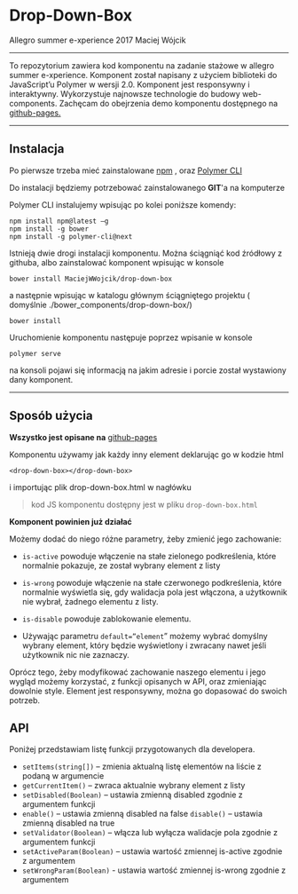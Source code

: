 Drop-Down-Box
===================
Allegro summer e-xperience 2017
Maciej Wójcik

----------

To repozytorium zawiera kod komponentu na zadanie stażowe w allegro summer e-xperience.
Komponent został napisany z użyciem biblioteki do JavaScript’u  Polymer w wersji 2.0.
Komponent jest responsywny i interaktywny.  Wykorzystuje najnowsze technologie do budowy web-components.
Zachęcam do obejrzenia demo komponentu dostępnego na [github-pages.](http://maciejwwojcik.github.io/drop-down-box/)


----------


Instalacja
-------------

Po pierwsze trzeba mieć zainstalowane [npm](https://nodejs.org/en/) , oraz [Polymer CLI](https://www.npmjs.com/package/polymer-cli)

Do instalacji będziemy potrzebować zainstalowanego **GIT**'a na komputerze

Polymer CLI instalujemy wpisując po kolei poniższe komendy:

    npm install npm@latest –g
    npm install -g bower
    npm install -g polymer-cli@next

Istnieją dwie drogi instalacji komponentu.
Można ściągniąć kod źródłowy z githuba, albo zainstalować komponent wpisując w konsole

    bower install MaciejWWojcik/drop-down-box


a następnie wpisując w katalogu głównym ściągniętego projektu ( domyślnie ./bower_components/drop-down-box/)

    bower install

Uruchomienie komponentu następuje poprzez wpisanie w konsole

    polymer serve

na konsoli pojawi się informacją na jakim adresie i porcie został wystawiony dany komponent.



----------


Sposób użycia
-------------------
**Wszystko jest opisane na** [github-pages](http://maciejwwojcik.github.io/drop-down-box/)

Komponentu używamy jak każdy inny element deklarując go w kodzie html

    <drop-down-box></drop-down-box>

i importując plik drop-down-box.html w nagłówku

> kod JS komponentu dostępny jest w pliku `drop-down-box.html`

**Komponent powinien już działać**

Możemy dodać do niego różne parametry, żeby zmienić jego zachowanie:

 - `is-active` powoduje włączenie na stałe zielonego podkreślenia, które
   normalnie pokazuje, ze został wybrany element z listy

 - `is-wrong` powoduje włączenie na stałe czerwonego podkreślenia, które normalnie
   wyświetla się, gdy walidacja pola jest włączona, a użytkownik nie
   wybrał, żadnego elementu z listy.

 - `is-disable` powoduje zablokowanie elementu.

 - Używając parametru `default=”element`” możemy wybrać domyślny
   wybrany element, który będzie wyświetlony i zwracany nawet jeśli
   użytkownik nic nie zaznaczy.

Oprócz tego, żeby modyfikować zachowanie naszego elementu i jego wygląd możemy korzystać, z funkcji opisanych w API, oraz zmieniając dowolnie style.  Element jest responsywny, można go dopasować do swoich potrzeb.



API
-------------------
Poniżej przedstawiam listę funkcji przygotowanych dla developera.

 - `setItems(string[])` – zmienia aktualną listę elementów na liście z
   podaną w argumencie
 -  `getCurrentItem()` – zwraca aktualnie wybrany element z listy
 -    `setDisabled(Boolean)` – ustawia zmienną disabled zgodnie z
   argumentem funkcji
 - `enable()` – ustawia zmienną disabled na
   false `disable()` – ustawia zmienną disabled na true
 - `setValidator(Boolean)` – włącza lub wyłącza walidacje pola zgodnie z
   argumentem funkcji
 - `setActiveParam(Boolean)` – ustawia wartość
   zmiennej is-active zgodnie z argumentem
 - `setWrongParam(Boolean)` -
   ustawia wartość zmiennej is-wrong zgodnie z argumentem

